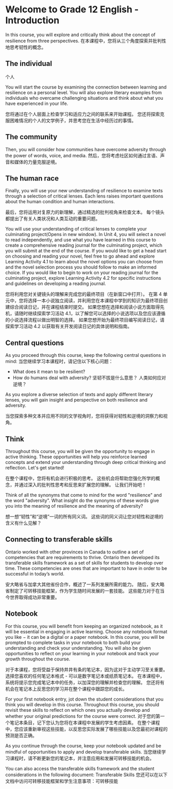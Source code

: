 # Welcome to Grade 12 English - Introduction

In this course, you will explore and critically think about the concept of resilience from three perspectives.
在本课程中，您将从三个角度探索并批判性地思考韧性的概念。

## The individual

个人

You will start the course by examining the connection between learning and resilience on a personal level. You will also explore literary examples from individuals who overcame challenging situations and think about what you have experienced in your life.

您将通过在个人层面上检查学习和适应力之间的联系来开始课程。 
您还将探索克服困难情况的个人的文学例子，并思考您在生活中经历过的事情。

## The community

Then, you will consider how communities have overcome adversity through the power of words, voice, and media.
然后，您将考虑社区如何通过言语、声音和媒体的力量克服逆境。

## The human race

Finally, you will use your new understanding of resilience to examine texts through a selection of critical lenses. Each lens raises important questions about the human condition and human interactions.

最后，您将运用对复原力的新理解，通过精选的批判视角来检查文本。 
每个镜头都提出了有关人类状况和人类互动的重要问题。

You will use your understanding of critical lenses to complete your culminating project(Opens in new window). In Unit 4, you will select a novel to read independently, and use what you have learned in this course to create a comprehensive reading journal for the culminating project, which you will submit at the end of the course. If you would like to get a head start on choosing and reading your novel, feel free to go ahead and explore Learning Activity 4.1 to learn about the novel options you can choose from and the novel selection process you should follow to make an informed choice. If you would like to begin to work on your reading journal for the culminating project, explore Learning Activity 4.2 for specific instructions and guidelines on developing a reading journal.


您将利用您对关键镜头的理解来完成您的最终项目（在新窗口中打开）。 
在第 4 单元中，您将选择一本小说独立阅读，并利用您在本课程中学到的知识为最终项目创建综合阅读日记，并在课程结束时提交。 
如果您想在选择和阅读小说方面取得先机，请随时继续探索学习活动 4.1，以了解您可以选择的小说选项以及您应该遵循的小说选择流程以做出明智的选择。 
如果您想开始为最终项目编写阅读日记，请探索学习活动 4.2 以获取有关开发阅读日记的具体说明和指南。

## Central questions

As you proceed through this course, keep the following central questions in mind:
当您继续学习本课程时，请记住以下核心问题：

- What does it mean to be resilient?
- How do humans deal with adversity?
坚韧不拔是什么意思？
人类如何应对逆境？

As you explore a diverse selection of texts and apply different literary lenses, you will gain insight and perspective on both resilience and adversity.

当您探索多种文本并应用不同的文学视角时，您将获得对韧性和逆境的洞察力和视角。


## Think

Throughout this course, you will be given the opportunity to engage in active thinking. These opportunities will help you reinforce learned concepts and extend your understanding through deep critical thinking and reflection. Let's get started!

在整个课程中，您将有机会进行积极的思考。 
这些机会将帮助您强化所学的概念，并通过深入的批判性思考和反思来扩展您的理解。 
让我们开始吧！

Think of all the synonyms that come to mind for the word "resilience" and the word "adversity". What insight do the synonyms of these words give you into the meaning of resilience and the meaning of adversity?

想一想“韧性”和“逆境”一词的所有同义词。
这些词的同义词让您对韧性和逆境的含义有什么见解？

## Connecting to transferable skills

Ontario worked with other provinces in Canada to outline a set of competencies that are requirements to thrive. Ontario then developed its transferable skills framework as a set of skills for students to develop over time. These competencies are ones that are important to have in order to be successful in today’s world.

安大略省与加拿大其他省份合作，概述了一系列发展所需的能力。 
随后，安大略省制定了可转移技能框架，作为学生随时间发展的一套技能。 
这些能力对于在当今世界取得成功非常重要。

## Notebook

For this course, you will benefit from keeping an organized notebook, as it will be essential in engaging in active learning. Choose any notebook format you like − it can be a digital or a paper notebook. In this course, you will be prompted to complete tasks in your notebook to both build your understanding and check your understanding. You will also be given opportunities to reflect on your learning in your notebook and track your growth throughout the course.

对于本课程，您将受益于保持井井有条的笔记本，因为这对于主动学习至关重要。 选择您喜欢的任何笔记本格式 - 可以是数字笔记本或纸质笔记本。 在本课程中，系统将提示您完成笔记本中的任务，以加深您的理解并检查您的理解。 您还将有机会在笔记本上反思您的学习并在整个课程中跟踪您的成长。

For your first notebook entry, jot down the student considerations that you think you will develop in this course. Throughout this course, you should revisit these skills to reflect on which ones you actually develop and whether your original predictions for the course were correct.
对于您的第一个笔记本条目，记下您认为您将在本课程中发展的学生考虑因素。 在整个课程中，您应该重新审视这些技能，以反思您实际发展了哪些技能以及您最初对课程的预测是否正确。

As you continue through the course, keep your notebook updated and be mindful of opportunities to apply and develop transferable skills.
当您继续学习课程时，请不断更新您的笔记本，并注意应用和发展可转移技能的机会。

You can also access the transferable skills framework and the student considerations in the following document: Transferable Skills
您还可以在以下文档中访问可转移技能框架和学生注意事项：可转移技能